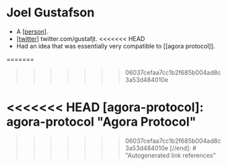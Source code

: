 # Joel Gustafson

- A [[person]].
- [[twitter]] twitter.com/gustafjt.
<<<<<<< HEAD
- Had an idea that was essentially very compatible to [[agora protocol]].

=======
>>>>>>> 06037cefaa7cc1b2f685b004ad8c3a53d484010e


[//begin]: # "Autogenerated link references for markdown compatibility"
[person]: person "Person"
[twitter]: twitter "Twitter"
<<<<<<< HEAD
[agora-protocol]: agora-protocol "Agora Protocol"
=======
>>>>>>> 06037cefaa7cc1b2f685b004ad8c3a53d484010e
[//end]: # "Autogenerated link references"